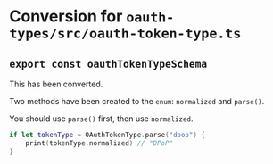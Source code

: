 # Conversion for `oauth-types/src/oauth-token-type.ts`

## `export const oauthTokenTypeSchema`

This has been converted.

Two methods have been created to the `enum`: `normalized` and `parse()`.

You should use `parse()` first, then use `normalized`.

```swift
if let tokenType = OAuthTokenType.parse("dpop") {
    print(tokenType.normalized) // "DPoP"
}
```
